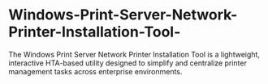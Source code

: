 # Windows-Print-Server-Network-Printer-Installation-Tool-
The Windows Print Server Network Printer Installation Tool is a lightweight, interactive HTA-based utility designed to simplify and centralize printer management tasks across enterprise environments.
